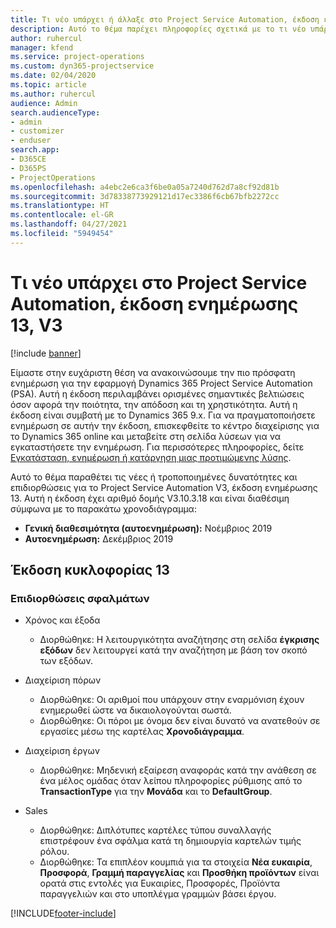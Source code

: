 ```yaml
---
title: Τι νέο υπάρχει ή άλλαξε στο Project Service Automation, έκδοση ενημέρωσης 13, V3
description: Αυτό το θέμα παρέχει πληροφορίες σχετικά με το τι νέο υπάρχει Project Service Automation, έκδοση ενημέρωσης 13, V3.
author: ruhercul
manager: kfend
ms.service: project-operations
ms.custom: dyn365-projectservice
ms.date: 02/04/2020
ms.topic: article
ms.author: ruhercul
audience: Admin
search.audienceType:
- admin
- customizer
- enduser
search.app:
- D365CE
- D365PS
- ProjectOperations
ms.openlocfilehash: a4ebc2e6ca3f6be0a05a7240d762d7a8cf92d81b
ms.sourcegitcommit: 3d78338773929121d17ec3386f6cb67bfb2272cc
ms.translationtype: HT
ms.contentlocale: el-GR
ms.lasthandoff: 04/27/2021
ms.locfileid: "5949454"
---
```

# <a name="project-service-automation-update-release-13-v3"></a>Τι νέο υπάρχει στο Project Service Automation, έκδοση ενημέρωσης 13, V3

[!include [banner](../includes/psa-now-project-operations.md)]

Είμαστε στην ευχάριστη θέση να ανακοινώσουμε την πιο πρόσφατη ενημέρωση για την εφαρμογή Dynamics 365 Project Service Automation (PSA). Αυτή η έκδοση περιλαμβάνει ορισμένες σημαντικές βελτιώσεις όσον αφορά την ποιότητα, την απόδοση και τη χρηστικότητα. Αυτή η έκδοση είναι συμβατή με το Dynamics 365 9.x. Για να πραγματοποιήσετε ενημέρωση σε αυτήν την έκδοση, επισκεφθείτε το κέντρο διαχείρισης για το Dynamics 365 online και μεταβείτε στη σελίδα λύσεων για να εγκαταστήσετε την ενημέρωση. Για περισσότερες πληροφορίες, δείτε [Εγκατάσταση, ενημέρωση ή κατάργηση μιας προτιμώμενης λύσης](/power-platform/admin/install-remove-preferred-solution).

Αυτό το θέμα παραθέτει τις νέες ή τροποποιημένες δυνατότητες και επιδιορθώσεις για το Project Service Automation V3, έκδοση ενημέρωσης 13. Αυτή η έκδοση έχει αριθμό δομής V3.10.3.18 και είναι διαθέσιμη σύμφωνα με το παρακάτω χρονοδιάγραμμα:

- **Γενική διαθεσιμότητα (αυτοενημέρωση):** Νοέμβριος 2019
- **Αυτοενημέρωση:** Δεκέμβριος 2019


## <a name="update-release-13"></a>Έκδοση κυκλοφορίας 13 

### <a name="bug-fixes"></a>Επιδιορθώσεις σφαλμάτων

- Χρόνος και έξοδα

     - Διορθώθηκε: Η λειτουργικότητα αναζήτησης στη σελίδα **έγκρισης εξόδων** δεν λειτουργεί κατά την αναζήτηση με βάση τον σκοπό των εξόδων.

- Διαχείριση πόρων

     - Διορθώθηκε: Οι αριθμοί που υπάρχουν στην εναρμόνιση έχουν ενημερωθεί ώστε να δικαιολογούνται σωστά.
     - Διορθώθηκε: Οι πόροι με όνομα δεν είναι δυνατό να ανατεθούν σε εργασίες μέσω της καρτέλας **Χρονοδιάγραμμα**.

- Διαχείριση έργων

     - Διορθώθηκε: Μηδενική εξαίρεση αναφοράς κατά την ανάθεση σε ένα μέλος ομάδας όταν λείπου πληροφορίες ρύθμισης από το **TransactionType** για την **Μονάδα** και το **DefaultGroup**.

- Sales

     - Διορθώθηκε: Διπλότυπες καρτέλες τύπου συναλλαγής επιστρέφουν ένα σφάλμα κατά τη δημιουργία καρτελών τιμής ρόλου.
     - Διορθώθηκε: Τα επιπλέον κουμπιά για τα στοιχεία **Νέα ευκαιρία**, **Προσφορά**, **Γραμμή παραγγελίας** και **Προσθήκη προϊόντων** είναι ορατά στις εντολές για Ευκαιρίες, Προσφορές, Προϊόντα παραγγελιών και στο υποπλέγμα γραμμών βάσει έργου.




[!INCLUDE[footer-include](../includes/footer-banner.md)]